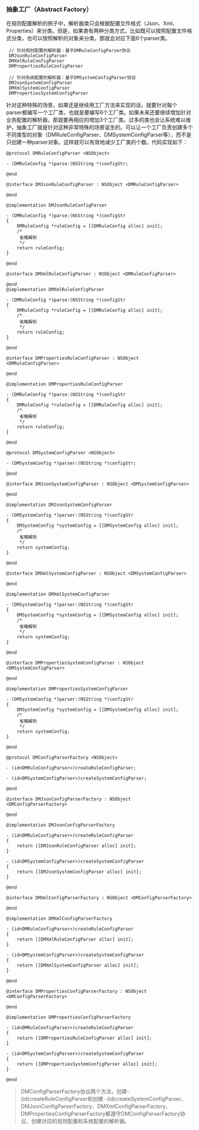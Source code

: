 ### 抽象工厂（Abstract Factory）
在规则配置解析的例子中，解析器类只会根据配置文件格式（Json、Xml、Properties）来分类。但是，如果类有两种分类方式，比如既可以按照配置文件格式分类，也可以按照解析的对象来分类，那就会对应下面6个parser类。
```
 // 针对规则配置的解析器：基于DMRuleConfigParser协议
 DMJsonRuleConfigParser
 DMXmlRuleConfigParser
 DMPropertiesRuleConfigParser
 
 // 针对系统配置的解析器：基于DMSystemConfigParser协议
 DMJsonSystemConfigParser
 DMXmlSystemConfigParser
 DMPropertiesSystemConfigParser
```
针对这种特殊的场景，如果还是继续用工厂方法来实现的话，就要针对每个parser都编写一个工厂类，也就是要编写6个工厂类。如果未来还要继续增加针对业务配置的解析器，那就要再相应的增加3个工厂类。过多的类也会让系统难以维护，抽象工厂就是针对这种非常特殊的场景诞生的。可以让一个工厂负责创建多个不同类型的对象（DMRuleConfigParser、DMSystemConfigParser等），而不是只创建一种parser对象。这样就可以有效地减少工厂类的个数。代码实现如下：
```
@protocol DMRuleConfigParser <NSObject>

- (DMRuleConfig *)parse:(NSString *)configStr;

@end

@interface DMJsonRuleConfigParser : NSObject <DMRuleConfigParser>

@end

@implementation DMJsonRuleConfigParser

- (DMRuleConfig *)parse:(NSString *)configStr
{
    DMRuleConfig *ruleConfig = [[DMRuleConfig alloc] init];
    /*
     省略解析
     */
    return ruleConfig;
}

@end

@interface DMXmlRuleConfigParser : NSObject <DMRuleConfigParser>

@end
@implementation DMXmlRuleConfigParser

- (DMRuleConfig *)parse:(NSString *)configStr
{
    DMRuleConfig *ruleConfig = [[DMRuleConfig alloc] init];
    /*
     省略解析
     */
    return ruleConfig;
}

@end

@interface DMPropertiesRuleConfigParser : NSObject <DMRuleConfigParser>

@end

@implementation DMPropertiesRuleConfigParser

- (DMRuleConfig *)parse:(NSString *)configStr
{
    DMRuleConfig *ruleConfig = [[DMRuleConfig alloc] init];
    /*
     省略解析
     */
    return ruleConfig;
}

@end

@protocol DMSystemConfigParser <NSObject>

- (DMSystemConfig *)parser:(NSString *)configStr;

@end

@interface DMJsonSystemConfigParser : NSObject <DMSystemConfigParser>

@end

@implementation DMJsonSystemConfigParser

- (DMSystemConfig *)parser:(NSString *)configStr
{
    DMSystemConfig *systemConfig = [[DMSystemConfig alloc] init];
    /*
     省略解析
     */
    return systemConfig;
}

@end

@interface DMXmlSystemConfigParser : NSObject <DMSystemConfigParser>

@end

@implementation DMXmlSystemConfigParser

- (DMSystemConfig *)parser:(NSString *)configStr
{
    DMSystemConfig *systemConfig = [[DMSystemConfig alloc] init];
    /*
     省略解析
     */
    return systemConfig;
}

@end

@interface DMPropertiesSystemConfigParser : NSObject <DMSystemConfigParser>

@end

@implementation DMPropertiesSystemConfigParser

- (DMSystemConfig *)parser:(NSString *)configStr
{
    DMSystemConfig *systemConfig = [[DMSystemConfig alloc] init];
    /*
     省略解析
     */
    return systemConfig;
}

@end

@protocol DMConfigParserFactory <NSObject>

- (id<DMRuleConfigParser>)createRuleConfigParser;

- (id<DMSystemConfigParser>)createSystemConfigParser;

@end

@interface DMJsonConfigParserFactory : NSObject <DMConfigParserFactory>

@end

@implementation DMJsonConfigParserFactory

- (id<DMRuleConfigParser>)createRuleConfigParser
{
    return [[DMJsonRuleConfigParser alloc] init];
}

- (id<DMSystemConfigParser>)createSystemConfigParser
{
    return [[DMJsonSystemConfigParser alloc] init];
}

@end

@interface DMXmlConfigParserFactory : NSObject <DMConfigParserFactory>

@end

@implementation DMXmlConfigParserFactory

- (id<DMRuleConfigParser>)createRuleConfigParser
{
    return [[DMXmlRuleConfigParser alloc] init];
}

- (id<DMSystemConfigParser>)createSystemConfigParser
{
    return [[DMXmlSystemConfigParser alloc] init];
}

@end

@interface DMPropertiesConfigParserFactory : NSObject <DMConfigParserFactory>

@end

@implementation DMPropertiesConfigParserFactory

- (id<DMRuleConfigParser>)createRuleConfigParser
{
    return [[DMPropertiesRuleConfigParser alloc] init];
}

- (id<DMSystemConfigParser>)createSystemConfigParser
{
    return [[DMPropertiesSystemConfigParser alloc] init];
}

@end

```
> DMConfigParserFactory协议两个方法，创建- (id<DMRuleConfigParser>)createRuleConfigParser和创建- (id<DMSystemConfigParser>)createSystemConfigParser，DMJsonConfigParserFactory、DMXmlConfigParserFactory、DMPropertiesConfigParserFactory都遵守DMConfigParserFactory协议，创建对应的规则配置和系统配置的解析器。